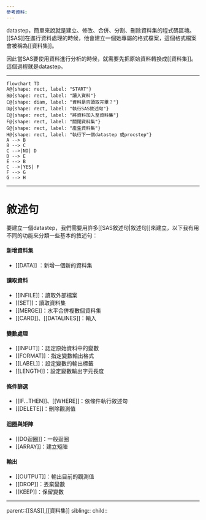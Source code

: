 ```yaml
---
參考資料:
---
```

datastep，簡單來說就是建立、修改、合併、分割、刪除資料集的程式碼區塊。[[SAS]]在進行資料處理的時候，他會建立一個她專屬的格式檔案，這個格式檔案會被稱為[[資料集]]。

因此當SAS要使用資料進行分析的時候，就需要先把原始資料轉換成[[資料集]]。這個過程就是datastep。
- - -
```mermaid
flowchart TD
A@{shape: rect, label: "START"}
B@{shape: rect, label: "讀入資料"}
C@{shape: diam, label: "資料是否讀取完畢？"}
D@{shape: rect, label: "執行SAS敘述句"}
E@{shape: rect, label: "將資料加入至資料集"}
F@{shape: rect, label: "關閉資料集"}
G@{shape: rect, label: "產生資料集"}
H@{shape: rect, label: "執行下一個datastep 或procstep"}
A --> B
B --> C
C -->|NO| D
D --> E
E --> B
C -->|YES| F
F --> G
G --> H
```
- - -
# 敘述句
要建立一個datastep，我們需要用許多[[SAS敘述句|敘述句]]來建立，以下我有用不同的功能來分類一些基本的敘述句：
#### 新增資料集
- [[DATA]] ：新增一個新的資料集
#### 讀取資料
- [[INFILE]]：讀取外部檔案
- [[SET]]：讀取資料集
- [[MERGE]]：水平合併複數個資料集
- [[CARD]]、[[DATALINES]]：輸入
#### 變數處理
- [[INPUT]]：認定原始資料中的變數
- [[FORMAT]]：指定變數輸出格式
- [[LABEL]]：設定變數的輸出標籤
- [[LENGTH]]：設定變數輸出字元長度
#### 條件篩選
- [[IF...THEN]]、[[WHERE]]：依條件執行敘述句
- [[DELETE]]：刪除觀測值
#### 迴圈與矩陣
- [[DO迴圈]]：一般迴圈
- [[ARRAY]]：建立矩陣
#### 輸出
- [[OUTPUT]]：輸出目前的觀測值
- [[DROP]]：丟棄變數
- [[KEEP]]：保留變數
- - -
parent::[[SAS]],[[資料集]]
sibling::
child::
